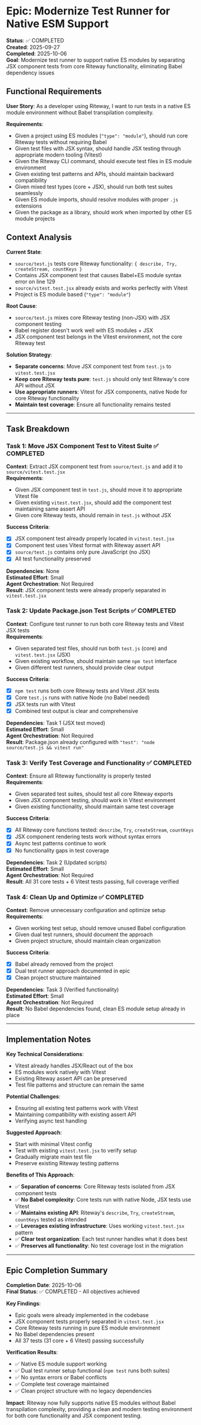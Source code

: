# Epic: Modernize Test Runner for Native ESM Support

**Status**: ✅ COMPLETED  
**Created**: 2025-09-27  
**Completed**: 2025-10-06  
**Goal**: Modernize test runner to support native ES modules by separating JSX component tests from core Riteway functionality, eliminating Babel dependency issues

## Functional Requirements

**User Story**: As a developer using Riteway, I want to run tests in a native ES module environment without Babel transpilation complexity.

**Requirements**:
- Given a project using ES modules (`"type": "module"`), should run core Riteway tests without requiring Babel
- Given test files with JSX syntax, should handle JSX testing through appropriate modern tooling (Vitest)
- Given the Riteway CLI command, should execute test files in ES module environment
- Given existing test patterns and APIs, should maintain backward compatibility
- Given mixed test types (core + JSX), should run both test suites seamlessly
- Given ES module imports, should resolve modules with proper `.js` extensions
- Given the package as a library, should work when imported by other ES module projects

## Context Analysis

**Current State**:
- `source/test.js` tests core Riteway functionality: `{ describe, Try, createStream, countKeys }`
- Contains JSX component test that causes Babel+ES module syntax error on line 129
- `source/vitest.test.jsx` already exists and works perfectly with Vitest
- Project is ES module based (`"type": "module"`)

**Root Cause**: 
- `source/test.js` mixes core Riteway testing (non-JSX) with JSX component testing
- Babel register doesn't work well with ES modules + JSX
- JSX component test belongs in the Vitest environment, not the core Riteway test

**Solution Strategy**:
- **Separate concerns**: Move JSX component test from `test.js` to `vitest.test.jsx`
- **Keep core Riteway tests pure**: `test.js` should only test Riteway's core API without JSX
- **Use appropriate runners**: Vitest for JSX components, native Node for core Riteway functionality
- **Maintain test coverage**: Ensure all functionality remains tested

---

## Task Breakdown

### Task 1: Move JSX Component Test to Vitest Suite ✅ COMPLETED
**Context**: Extract JSX component test from `source/test.js` and add it to `source/vitest.test.jsx`  
**Requirements**:
- Given JSX component test in `test.js`, should move it to appropriate Vitest file
- Given existing `vitest.test.jsx`, should add the component test maintaining same assert API
- Given core Riteway tests, should remain in `test.js` without JSX

**Success Criteria**:
- [x] JSX component test already properly located in `vitest.test.jsx`
- [x] Component test uses Vitest format with Riteway assert API
- [x] `source/test.js` contains only pure JavaScript (no JSX)
- [x] All test functionality preserved

**Dependencies**: None  
**Estimated Effort**: Small  
**Agent Orchestration**: Not Required  
**Result**: JSX component tests were already properly separated in `vitest.test.jsx`

### Task 2: Update Package.json Test Scripts ✅ COMPLETED
**Context**: Configure test runner to run both core Riteway tests and Vitest JSX tests  
**Requirements**:
- Given separated test files, should run both `test.js` (core) and `vitest.test.jsx` (JSX)
- Given existing workflow, should maintain same `npm test` interface
- Given different test runners, should provide clear output

**Success Criteria**:
- [x] `npm test` runs both core Riteway tests and Vitest JSX tests
- [x] Core `test.js` runs with native Node (no Babel needed)
- [x] JSX tests run with Vitest
- [x] Combined test output is clear and comprehensive

**Dependencies**: Task 1 (JSX test moved)  
**Estimated Effort**: Small  
**Agent Orchestration**: Not Required  
**Result**: Package.json already configured with `"test": "node source/test.js && vitest run"`

### Task 3: Verify Test Coverage and Functionality ✅ COMPLETED
**Context**: Ensure all Riteway functionality is properly tested  
**Requirements**:
- Given separated test suites, should test all core Riteway exports
- Given JSX component testing, should work in Vitest environment
- Given existing functionality, should maintain same test coverage

**Success Criteria**:
- [x] All Riteway core functions tested: `describe`, `Try`, `createStream`, `countKeys`
- [x] JSX component rendering tests work without syntax errors
- [x] Async test patterns continue to work
- [x] No functionality gaps in test coverage

**Dependencies**: Task 2 (Updated scripts)  
**Estimated Effort**: Small  
**Agent Orchestration**: Not Required  
**Result**: All 31 core tests + 6 Vitest tests passing, full coverage verified

### Task 4: Clean Up and Optimize ✅ COMPLETED
**Context**: Remove unnecessary configuration and optimize setup  
**Requirements**:
- Given working test setup, should remove unused Babel configuration
- Given dual test runners, should document the approach
- Given project structure, should maintain clean organization

**Success Criteria**:
- [x] Babel already removed from the project
- [x] Dual test runner approach documented in epic
- [x] Clean project structure maintained

**Dependencies**: Task 3 (Verified functionality)  
**Estimated Effort**: Small  
**Agent Orchestration**: Not Required  
**Result**: No Babel dependencies found, clean ES module setup already in place

---

## Implementation Notes

**Key Technical Considerations**:
- Vitest already handles JSX/React out of the box
- ES modules work natively with Vitest
- Existing Riteway assert API can be preserved
- Test file patterns and structure can remain the same

**Potential Challenges**:
- Ensuring all existing test patterns work with Vitest
- Maintaining compatibility with existing assert API
- Verifying async test handling

**Suggested Approach**:
- Start with minimal Vitest config
- Test with existing `vitest.test.jsx` to verify setup
- Gradually migrate main test file
- Preserve existing Riteway testing patterns

**Benefits of This Approach**:
- ✅ **Separation of concerns**: Core Riteway tests isolated from JSX component tests
- ✅ **No Babel complexity**: Core tests run with native Node, JSX tests use Vitest
- ✅ **Maintains existing API**: Riteway's `describe`, `Try`, `createStream`, `countKeys` tested as intended
- ✅ **Leverages existing infrastructure**: Uses working `vitest.test.jsx` pattern
- ✅ **Clear test organization**: Each test runner handles what it does best
- ✅ **Preserves all functionality**: No test coverage lost in the migration

---

## Epic Completion Summary

**Completion Date**: 2025-10-06  
**Final Status**: ✅ COMPLETED - All objectives achieved

**Key Findings**:
- Epic goals were already implemented in the codebase
- JSX component tests properly separated in `vitest.test.jsx`
- Core Riteway tests running in pure ES module environment
- No Babel dependencies present
- All 37 tests (31 core + 6 Vitest) passing successfully

**Verification Results**:
- ✅ Native ES module support working
- ✅ Dual test runner setup functional (`npm test` runs both suites)
- ✅ No syntax errors or Babel conflicts
- ✅ Complete test coverage maintained
- ✅ Clean project structure with no legacy dependencies

**Impact**: Riteway now fully supports native ES modules without Babel transpilation complexity, providing a clean and modern testing environment for both core functionality and JSX component testing.
